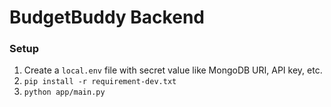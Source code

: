 # BudgetBuddy Backend

### Setup

1. Create a `local.env` file with secret value like MongoDB URI, API key, etc.
2. ```pip install -r requirement-dev.txt```
3. ```python app/main.py```
